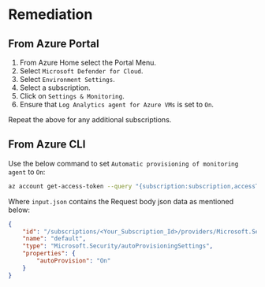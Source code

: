 # Remediation

## From Azure Portal

1. From Azure Home select the Portal Menu.
2. Select `Microsoft Defender for Cloud`.
3. Select `Environment Settings`.
4. Select a subscription.
5. Click on `Settings & Monitoring`.
6. Ensure that `Log Analytics agent for Azure VMs` is set to `On`.

Repeat the above for any additional subscriptions.

## From Azure CLI

Use the below command to set `Automatic provisioning of monitoring agent` to `On`:

```sh
az account get-access-token --query "{subscription:subscription,accessToken:accessToken}" --out tsv | xargs -L1 bash -c 'curl -X PUT -H "Authorization: Bearer $1" -H "Content-Type: application/json" https://management.azure.com/subscriptions/subscriptionID/providers/Microsoft.Security/autoProvisioningSettings/default?api-version=2017-08-01-preview -d@"input.json"'
```

Where `input.json` contains the Request body json data as mentioned below:

```json
{
    "id": "/subscriptions/<Your_Subscription_Id>/providers/Microsoft.Security/autoProvisioningSettings/default", 
    "name": "default", 
    "type": "Microsoft.Security/autoProvisioningSettings", 
    "properties": { 
        "autoProvision": "On" 
    } 
}
```
